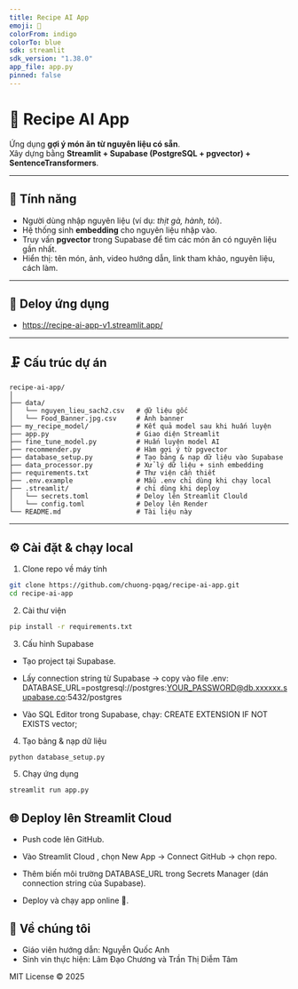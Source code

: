 ```yaml
---
title: Recipe AI App
emoji: 🍲
colorFrom: indigo
colorTo: blue
sdk: streamlit
sdk_version: "1.38.0"
app_file: app.py
pinned: false
---
```

# 🍲 Recipe AI App

Ứng dụng **gợi ý món ăn từ nguyên liệu có sẵn**.  
Xây dựng bằng **Streamlit + Supabase (PostgreSQL + pgvector) + SentenceTransformers**.  

---

## 🧠 Tính năng
- Người dùng nhập nguyên liệu (ví dụ: *thịt gà, hành, tỏi*).  
- Hệ thống sinh **embedding** cho nguyên liệu nhập vào.  
- Truy vấn **pgvector** trong Supabase để tìm các món ăn có nguyên liệu gần nhất.  
- Hiển thị: tên món, ảnh, video hướng dẫn, link tham khảo, nguyên liệu, cách làm.  

---
## 🚀 Deloy ứng dụng
- https://recipe-ai-app-v1.streamlit.app/
---

## 🗜 Cấu trúc dự án

```text
recipe-ai-app/
│
├── data/
│   └── nguyen_lieu_sach2.csv   # dữ liệu gốc
│   └── Food_Banner.jpg.csv     # Ảnh banner
├── my_recipe_model/            # Kết quả model sau khi huấn luyện
├── app.py                      # Giao diện Streamlit
├── fine_tune_model.py          # Huấn luyện model AI
├── recommender.py              # Hàm gợi ý từ pgvector
├── database_setup.py           # Tạo bảng & nạp dữ liệu vào Supabase
├── data_processor.py           # Xử lý dữ liệu + sinh embedding
├── requirements.txt            # Thư viện cần thiết
├── .env.example                # Mẫu .env chỉ dùng khi chạy local
├── .streamlit/                 # chỉ dùng khi deploy
│   └── secrets.toml            # Deloy lên Streamlit Clould
│   └── config.toml             # Deloy lên Render    
└── README.md                   # Tài liệu này
```
---

## ⚙️ Cài đặt & chạy local

1. Clone repo về máy tính
```bash
git clone https://github.com/chuong-pqag/recipe-ai-app.git
cd recipe-ai-app
```
2. Cài thư viện
```bash
pip install -r requirements.txt
```
3. Cấu hình Supabase

- Tạo project tại Supabase.

- Lấy connection string từ Supabase → copy vào file .env:
DATABASE_URL=postgresql://postgres:YOUR_PASSWORD@db.xxxxxx.supabase.co:5432/postgres

- Vào SQL Editor trong Supabase, chạy:
CREATE EXTENSION IF NOT EXISTS vector;

4. Tạo bảng & nạp dữ liệu
```bash
python database_setup.py
```

5. Chạy ứng dụng
```bash
streamlit run app.py
``` 
## 🌐 Deploy lên Streamlit Cloud

- Push code lên GitHub.

- Vào Streamlit Cloud
, chọn New App → Connect GitHub → chọn repo.

- Thêm biến môi trường DATABASE_URL trong Secrets Manager (dán connection string của Supabase).

- Deploy và chạy app online 🎉.

## 📜 Về chúng tôi
- Giáo viên hướng dẫn: Nguyễn Quốc Anh
- Sinh vin thực hiện:  Lâm Đạo Chương và Trần Thị Diễm Tâm

MIT License © 2025